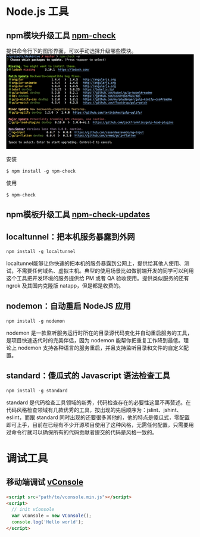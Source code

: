 # Node.js 工具

## npm模块升级工具 [npm-check](https://github.com/dylang/npm-check)
提供命令行下的图形界面，可以手动选择升级哪些模块。
![npm_check](../../images/npm_check.png)

安装
```
$ npm install -g npm-check
```
使用
```
$ npm-check
```

## npm模板升级工具 [npm-check-updates](https://github.com/tjunnone/npm-check-updates)


## localtunnel：把本机服务暴露到外网
```
npm install -g localtunnel
```
localtunnel能够让你快速的把本机的服务暴露到公网上，提供给其他人使用、测试，不需要任何域名、虚拟主机。典型的使用场景比如做前端开发的同学可以利用这个工具把开发环境的服务提供给 PM 或者 QA 验收使用。提供类似服务的还有 ngrok 及其国内克隆版 natapp，但是都是收费的。

## nodemon：自动重启 NodeJS 应用
```
npm install -g nodemon
```
nodemon 是一款监听服务运行时所在的目录源代码变化并自动重启服务的工具，是项目快速迭代时的完美伴侣，因为 nodemon 能帮你把重复工作降到最低。理论上 nodemon 支持各种语言的服务重启，并且支持监听目录和文件的自定义配置。

## standard：傻瓜式的 Javascript 语法检查工具
```
npm install -g standard
```
standard 是代码检查工具领域的新秀，代码检查存在的必要性这里不再赘述。在代码风格检查领域有几款优秀的工具，按出现的先后顺序为：jslint、jshint、eslint，而跟 standard 同时出现的还要很多其他的，他的特点是傻瓜式，零配置即可上手，目前在已经有不少开源项目使用了这种风格，无需任何配置，只需要用过命令行就可以确保所有的代码贡献者提交的代码是风格一致的。
	
	
# 调试工具

## 移动端调试 [vConsole](https://github.com/Tencent/vConsole)
```html
<script src="path/to/vconsole.min.js"></script>
<script>
  // init vConsole
  var vConsole = new VConsole();
  console.log('Hello world');
</script>
```

